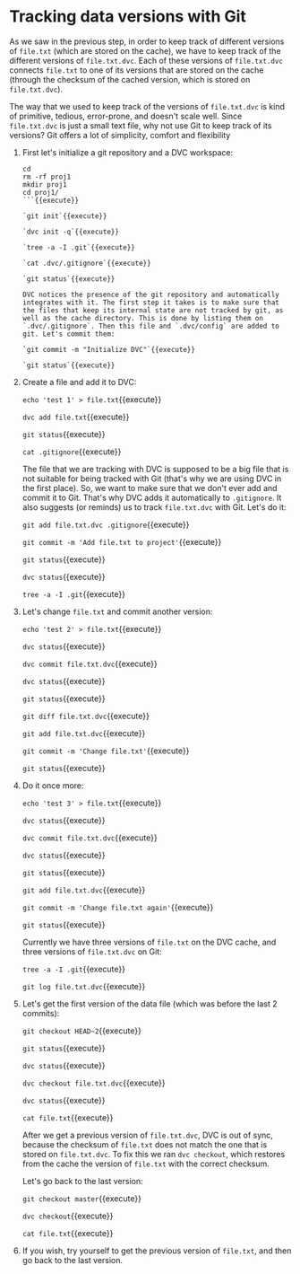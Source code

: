 # Tracking data versions with Git

As we saw in the previous step, in order to keep track of different
versions of `file.txt` (which are stored on the cache), we have to
keep track of the different versions of `file.txt.dvc`. Each of these
versions of `file.txt.dvc` connects `file.txt` to one of its versions
that are stored on the cache (through the checksum of the cached
version, which is stored on `file.txt.dvc`).

The way that we used to keep track of the versions of `file.txt.dvc`
is kind of primitive, tedious, error-prone, and doesn't scale well.
Since `file.txt.dvc` is just a small text file, why not use Git to
keep track of its versions? Git offers a lot of simplicity, comfort
and flexibility

1. First let's initialize a git repository and a DVC workspace:

   ```
   cd
   rm -rf proj1
   mkdir proj1
   cd proj1/
   ```{{execute}}
   
   `git init`{{execute}}

   `dvc init -q`{{execute}}
   
   `tree -a -I .git`{{execute}}
   
   `cat .dvc/.gitignore`{{execute}}
   
   `git status`{{execute}}
   
   DVC notices the presence of the git repository and automatically
   integrates with it. The first step it takes is to make sure that
   the files that keep its internal state are not tracked by git, as
   well as the cache directory. This is done by listing them on
   `.dvc/.gitignore`. Then this file and `.dvc/config` are added to
   git. Let's commit them:
   
   `git commit -m "Initialize DVC"`{{execute}}
   
   `git status`{{execute}}
   
2. Create a file and add it to DVC:

   `echo 'test 1' > file.txt`{{execute}}
   
   `dvc add file.txt`{{execute}}
   
   `git status`{{execute}}
   
   `cat .gitignore`{{execute}}
   
   The file that we are tracking with DVC is supposed to be a big file
   that is not suitable for being tracked with Git (that's why we are
   using DVC in the first place). So, we want to make sure that we
   don't ever add and commit it to Git. That's why DVC adds it
   automatically to `.gitignore`. It also suggests (or reminds) us to
   track `file.txt.dvc` with Git. Let's do it:
   
   `git add file.txt.dvc .gitignore`{{execute}}
   
   `git commit -m 'Add file.txt to project'`{{execute}}
   
   `git status`{{execute}}
   
   `dvc status`{{execute}}
   
   `tree -a -I .git`{{execute}}

3. Let's change `file.txt` and commit another version:

   `echo 'test 2' > file.txt`{{execute}}
   
   `dvc status`{{execute}}
   
   `dvc commit file.txt.dvc`{{execute}}
   
   `dvc status`{{execute}}
   
   `git status`{{execute}}
   
   `git diff file.txt.dvc`{{execute}}
   
   `git add file.txt.dvc`{{execute}}
   
   `git commit -m 'Change file.txt'`{{execute}}
   
   `git status`{{execute}}
   
4. Do it once more:
   
   `echo 'test 3' > file.txt`{{execute}}
   
   `dvc status`{{execute}}
   
   `dvc commit file.txt.dvc`{{execute}}
   
   `dvc status`{{execute}}
   
   `git status`{{execute}}
   
   `git add file.txt.dvc`{{execute}}
   
   `git commit -m 'Change file.txt again'`{{execute}}
   
   `git status`{{execute}}
   
   Currently we have three versions of `file.txt` on the DVC cache,
   and three versions of `file.txt.dvc` on Git:
   
   `tree -a -I .git`{{execute}}
   
   `git log file.txt.dvc`{{execute}}
   
5. Let's get the first version of the data file (which was before the
   last 2 commits):
   
   `git checkout HEAD~2`{{execute}}
   
   `git status`{{execute}}
   
   `dvc status`{{execute}}
   
   `dvc checkout file.txt.dvc`{{execute}}
   
   `dvc status`{{execute}}
   
   `cat file.txt`{{execute}}
   
   After we get a previous version of `file.txt.dvc`, DVC is out of
   sync, because the checksum of `file.txt` does not match the one
   that is stored on `file.txt.dvc`. To fix this we ran `dvc checkout`,
   which restores from the cache the version of `file.txt` with the
   correct checksum.
   
   Let's go back to the last version:
   
   `git checkout master`{{execute}}
   
   `dvc checkout`{{execute}}
   
   `cat file.txt`{{execute}}
   
6. If you wish, try yourself to get the previous version of
   `file.txt`, and then go back to the last version.

